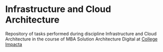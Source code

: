 # Infrastructure and Cloud Architecture

Repository of tasks performed during discipline Infrastructure and Cloud Architecture in the course of MBA Solution Architecture
Digital at [College Impacta](https://www.impacta.edu.br/) 
